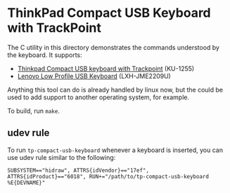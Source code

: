 ThinkPad Compact USB Keyboard with TrackPoint
=============================================

The C utility in this directory demonstrates the commands understood by the
keyboard. It supports:

* [Thinkpad Compact USB keyboard with Trackpoint](https://www.google.com/search?tbm=isch&q=KU-1255) (KU-1255)
* [Lenovo Low Profile USB Keyboard](https://www.google.com/search?tbm=isch&q=LXH-JME2209U) (LXH-JME2209U)

Anything this tool can do is already handled by linux now, but the could be
used to add support to another operating system, for example.

To build, run ``make``.

udev rule
---------

To run ``tp-compact-usb-keyboard`` whenever a keyboard is inserted, you can use
udev rule similar to the following:

```
SUBSYSTEM=="hidraw", ATTRS{idVendor}=="17ef", ATTRS{idProduct}=="6018", RUN+="/path/to/tp-compact-usb-keyboard %E{DEVNAME}"
```
